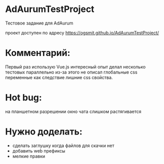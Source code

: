 # AdAurumTestProject
Тестовое задание для AdAurum

проект доступен по адресу  https://ogsmit.github.io/AdAurumTestProject/

# Комментарий:
Первый раз использую Vue.js интересный опыт
делал несколько тестовых параллельно из-за этого не описал глобальные css переменные
как следствие лишние css свойства.

# Hot bug:
на планшетном разрешении окно чата слишком растягивается

# Нужно доделать:
- сделать заглушку когда файлов для скачки нет
- добавить web префиксы
- мелкие правки
